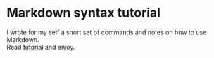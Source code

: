 # Markdown syntax tutorial

I wrote for my self a short set of commands and notes on how to use Markdown.  
Read [tutorial](https://github.com/krsiakdaniel/tutorial-markdown/blob/master/tutorial-markdown.md) and enjoy.